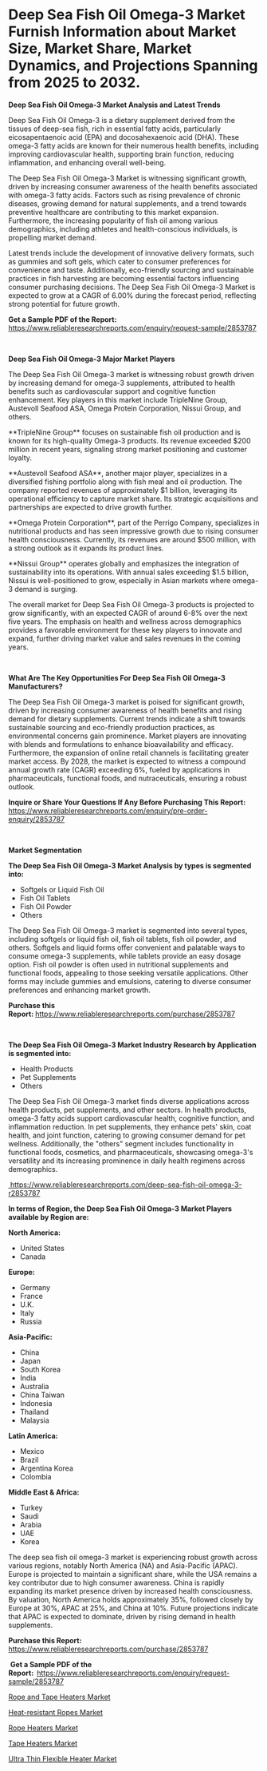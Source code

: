 <p><h1>Deep Sea Fish Oil Omega-3 Market Furnish Information about Market Size, Market Share, Market Dynamics, and Projections Spanning from 2025 to 2032.</h1></p><p><strong>Deep Sea Fish Oil Omega-3 Market Analysis and Latest Trends</strong></p>
<p><p>Deep Sea Fish Oil Omega-3 is a dietary supplement derived from the tissues of deep-sea fish, rich in essential fatty acids, particularly eicosapentaenoic acid (EPA) and docosahexaenoic acid (DHA). These omega-3 fatty acids are known for their numerous health benefits, including improving cardiovascular health, supporting brain function, reducing inflammation, and enhancing overall well-being. </p><p>The Deep Sea Fish Oil Omega-3 Market is witnessing significant growth, driven by increasing consumer awareness of the health benefits associated with omega-3 fatty acids. Factors such as rising prevalence of chronic diseases, growing demand for natural supplements, and a trend towards preventive healthcare are contributing to this market expansion. Furthermore, the increasing popularity of fish oil among various demographics, including athletes and health-conscious individuals, is propelling market demand.</p><p>Latest trends include the development of innovative delivery formats, such as gummies and soft gels, which cater to consumer preferences for convenience and taste. Additionally, eco-friendly sourcing and sustainable practices in fish harvesting are becoming essential factors influencing consumer purchasing decisions. The Deep Sea Fish Oil Omega-3 Market is expected to grow at a CAGR of 6.00% during the forecast period, reflecting strong potential for future growth.</p></p>
<p><strong>Get a Sample PDF of the Report:&nbsp;</strong> <a href="https://www.reliableresearchreports.com/enquiry/request-sample/2853787?utm_campaign=37&utm_medium=2&utm_source=Github&utm_content=ia&utm_term=12032025&utm_id=deep-sea-fish-oil-omega-3">https://www.reliableresearchreports.com/enquiry/request-sample/2853787</a></p>
<p>&nbsp;</p>
<p><strong>Deep Sea Fish Oil Omega-3 Major Market Players</strong></p>
<p><p>The Deep Sea Fish Oil Omega-3 market is witnessing robust growth driven by increasing demand for omega-3 supplements, attributed to health benefits such as cardiovascular support and cognitive function enhancement. Key players in this market include TripleNine Group, Austevoll Seafood ASA, Omega Protein Corporation, Nissui Group, and others.</p><p>**TripleNine Group** focuses on sustainable fish oil production and is known for its high-quality Omega-3 products. Its revenue exceeded $200 million in recent years, signaling strong market positioning and customer loyalty.</p><p>**Austevoll Seafood ASA**, another major player, specializes in a diversified fishing portfolio along with fish meal and oil production. The company reported revenues of approximately $1 billion, leveraging its operational efficiency to capture market share. Its strategic acquisitions and partnerships are expected to drive growth further.</p><p>**Omega Protein Corporation**, part of the Perrigo Company, specializes in nutritional products and has seen impressive growth due to rising consumer health consciousness. Currently, its revenues are around $500 million, with a strong outlook as it expands its product lines.</p><p>**Nissui Group** operates globally and emphasizes the integration of sustainability into its operations. With annual sales exceeding $1.5 billion, Nissui is well-positioned to grow, especially in Asian markets where omega-3 demand is surging.</p><p>The overall market for Deep Sea Fish Oil Omega-3 products is projected to grow significantly, with an expected CAGR of around 6-8% over the next five years. The emphasis on health and wellness across demographics provides a favorable environment for these key players to innovate and expand, further driving market value and sales revenues in the coming years.</p></p>
<p>&nbsp;</p>
<p><strong>What Are The Key Opportunities For Deep Sea Fish Oil Omega-3 Manufacturers?</strong></p>
<p><p>The Deep Sea Fish Oil Omega-3 market is poised for significant growth, driven by increasing consumer awareness of health benefits and rising demand for dietary supplements. Current trends indicate a shift towards sustainable sourcing and eco-friendly production practices, as environmental concerns gain prominence. Market players are innovating with blends and formulations to enhance bioavailability and efficacy. Furthermore, the expansion of online retail channels is facilitating greater market access. By 2028, the market is expected to witness a compound annual growth rate (CAGR) exceeding 6%, fueled by applications in pharmaceuticals, functional foods, and nutraceuticals, ensuring a robust outlook.</p></p>
<p><strong>Inquire or Share Your Questions If Any Before Purchasing This Report:</strong> <a href="https://www.reliableresearchreports.com/enquiry/pre-order-enquiry/2853787?utm_campaign=37&utm_medium=2&utm_source=Github&utm_content=ia&utm_term=12032025&utm_id=deep-sea-fish-oil-omega-3">https://www.reliableresearchreports.com/enquiry/pre-order-enquiry/2853787</a></p>
<p>&nbsp;</p>
<p><strong>Market Segmentation</strong></p>
<p><strong>The Deep Sea Fish Oil Omega-3 Market Analysis by types is segmented into:</strong></p>
<p><ul><li>Softgels or Liquid Fish Oil</li><li>Fish Oil Tablets</li><li>Fish Oil Powder</li><li>Others</li></ul></p>
<p><p>The Deep Sea Fish Oil Omega-3 market is segmented into several types, including softgels or liquid fish oil, fish oil tablets, fish oil powder, and others. Softgels and liquid forms offer convenient and palatable ways to consume omega-3 supplements, while tablets provide an easy dosage option. Fish oil powder is often used in nutritional supplements and functional foods, appealing to those seeking versatile applications. Other forms may include gummies and emulsions, catering to diverse consumer preferences and enhancing market growth.</p></p>
<p><strong>Purchase this Report:&nbsp;</strong><a href="https://www.reliableresearchreports.com/purchase/2853787?utm_campaign=37&utm_medium=2&utm_source=Github&utm_content=ia&utm_term=12032025&utm_id=deep-sea-fish-oil-omega-3">https://www.reliableresearchreports.com/purchase/2853787</a></p>
<p>&nbsp;</p>
<p><strong>The Deep Sea Fish Oil Omega-3 Market Industry Research by Application is segmented into:</strong></p>
<p><ul><li>Health Products</li><li>Pet Supplements</li><li>Others</li></ul></p>
<p><p>The Deep Sea Fish Oil Omega-3 market finds diverse applications across health products, pet supplements, and other sectors. In health products, omega-3 fatty acids support cardiovascular health, cognitive function, and inflammation reduction. In pet supplements, they enhance pets' skin, coat health, and joint function, catering to growing consumer demand for pet wellness. Additionally, the "others" segment includes functionality in functional foods, cosmetics, and pharmaceuticals, showcasing omega-3's versatility and its increasing prominence in daily health regimens across demographics.</p></p>
<p><a href="https://www.reliableresearchreports.com/deep-sea-fish-oil-omega-3-r2853787?utm_campaign=37&utm_medium=2&utm_source=Github&utm_content=ia&utm_term=12032025&utm_id=deep-sea-fish-oil-omega-3">&nbsp;https://www.reliableresearchreports.com/deep-sea-fish-oil-omega-3-r2853787</a></p>
<p><strong>In terms of Region, the Deep Sea Fish Oil Omega-3 Market Players available by Region are:</strong></p>
<p>
    <p> <strong> North America: </strong>
        <ul>
            <li>United States</li>
            <li>Canada</li>
        </ul>
        </p> 
    <p> <strong> Europe: </strong>
        <ul>
            <li>Germany</li>
            <li>France</li>
            <li>U.K.</li>
            <li>Italy</li>
            <li>Russia</li>
        </ul>
        </p> 
    <p> <strong> Asia-Pacific: </strong>
        <ul>
            <li>China</li>
            <li>Japan</li>
            <li>South Korea</li>
            <li>India</li>
            <li>Australia</li>
            <li>China Taiwan</li>
            <li>Indonesia</li>
            <li>Thailand</li>
            <li>Malaysia</li>
        </ul>
        </p> 
    <p> <strong> Latin America: </strong>
        <ul>
            <li>Mexico</li>
            <li>Brazil</li>
            <li>Argentina Korea</li>
            <li>Colombia</li>
        </ul>
        </p> 
    <p> <strong> Middle East & Africa: </strong>
        <ul>
            <li>Turkey</li>
            <li>Saudi</li>
            <li>Arabia</li>
            <li>UAE</li>
            <li>Korea</li>
        </ul>
    </p>
    </p>
<p><p>The deep sea fish oil omega-3 market is experiencing robust growth across various regions, notably North America (NA) and Asia-Pacific (APAC). Europe is projected to maintain a significant share, while the USA remains a key contributor due to high consumer awareness. China is rapidly expanding its market presence driven by increased health consciousness. By valuation, North America holds approximately 35%, followed closely by Europe at 30%, APAC at 25%, and China at 10%. Future projections indicate that APAC is expected to dominate, driven by rising demand in health supplements.</p></p>
<p><strong>Purchase this Report: </strong><a href="https://www.reliableresearchreports.com/purchase/2853787?utm_campaign=37&utm_medium=2&utm_source=Github&utm_content=ia&utm_term=12032025&utm_id=deep-sea-fish-oil-omega-3">https://www.reliableresearchreports.com/purchase/2853787</a></p>
<p>&nbsp;<strong>Get a Sample PDF of the Report:&nbsp;&nbsp;</strong><a href="https://www.reliableresearchreports.com/enquiry/request-sample/2853787?utm_campaign=37&utm_medium=2&utm_source=Github&utm_content=ia&utm_term=12032025&utm_id=deep-sea-fish-oil-omega-3">https://www.reliableresearchreports.com/enquiry/request-sample/2853787</a></p>
<p><strong></strong></p>
<p><p><a href="https://github.com/memorirummy/Market-Research-Report-List-1/blob/main/rope-and-tape-heaters-market.md?utm_campaign=37&utm_medium=2&utm_source=Github&utm_content=ia&utm_term=12032025&utm_id=deep-sea-fish-oil-omega-3">Rope and Tape Heaters Market</a></p><p><a href="https://github.com/alasmyayock/Market-Research-Report-List-1/blob/main/heat-resistant-ropes-market.md?utm_campaign=37&utm_medium=2&utm_source=Github&utm_content=ia&utm_term=12032025&utm_id=deep-sea-fish-oil-omega-3">Heat-resistant Ropes Market</a></p><p><a href="https://github.com/jaquelynhasenaue8/Market-Research-Report-List-1/blob/main/rope-heaters-market.md?utm_campaign=37&utm_medium=2&utm_source=Github&utm_content=ia&utm_term=12032025&utm_id=deep-sea-fish-oil-omega-3">Rope Heaters Market</a></p><p><a href="https://github.com/xanaanenkaly/Market-Research-Report-List-1/blob/main/tape-heaters-market.md?utm_campaign=37&utm_medium=2&utm_source=Github&utm_content=ia&utm_term=12032025&utm_id=deep-sea-fish-oil-omega-3">Tape Heaters Market</a></p><p><a href="https://github.com/arvelm4nthig/Market-Research-Report-List-1/blob/main/ultra-thin-flexible-heater-market.md?utm_campaign=37&utm_medium=2&utm_source=Github&utm_content=ia&utm_term=12032025&utm_id=deep-sea-fish-oil-omega-3">Ultra Thin Flexible Heater Market</a></p></p>